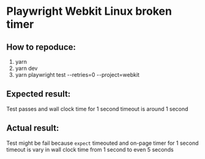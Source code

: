 # Playwright Webkit Linux broken timer

## How to repoduce:
1. yarn
2. yarn dev
3. yarn playwright test --retries=0 --project=webkit

## Expected result:
Test passes and wall clock time for 1 second timeout is around 1 second

## Actual result:
Test might be fail because `expect` timeouted and on-page timer for 1 second timeout is vary in wall clock time from 1 second to even 5 seconds
